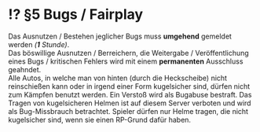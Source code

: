 # ⁉ §5 Bugs / Fairplay

Das Ausnutzen / Bestehen jeglicher Bugs muss **umgehend** gemeldet werden _(**1** Stunde)_.\
Das böswillige Ausnutzen / Berreichern, die Weitergabe / Veröffentlichung eines Bugs / kritischen Fehlers wird mit einem **permanenten** Ausschluss geahndet.\
Alle Autos, in welche man von hinten (durch die Heckscheibe) nicht reinschießen kann oder in irgend einer Form kugelsicher sind, dürfen nicht zum Kämpfen benutzt werden. Ein Verstoß wird als Bugabuse bestraft.
Das Tragen von kugelsicheren Helmen ist auf diesem Server verboten und wird als Bug-Missbrauch betrachtet. Spieler dürfen nur Helme tragen, die nicht kugelsicher sind, wenn sie einen RP-Grund dafür haben.
